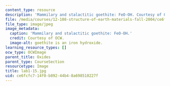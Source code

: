 ```yaml
---
content_type: resource
description: 'Mammilary and stalactitic goethite: FeO-OH. Courtesy of OCW.'
file: /media/courses/12-108-structure-of-earth-materials-fall-2004/ce6fcfc714f0b89244b48a698510227f_lab1-15.jpg
file_type: image/jpeg
image_metadata:
  caption: 'Mammilary and stalactitic goethite: FeO-OH.'
  credit: Courtesy of OCW.
  image-alt: goethite is an iron hydroxide.
learning_resource_types: []
ocw_type: OCWImage
parent_title: Oxides
parent_type: CourseSection
resourcetype: Image
title: lab1-15.jpg
uid: ce6fcfc7-14f0-b892-44b4-8a698510227f
---
```

